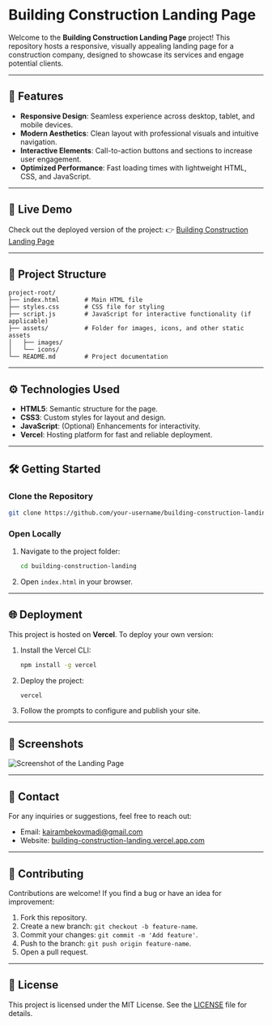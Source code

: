 # Building Construction Landing Page

Welcome to the **Building Construction Landing Page** project! This repository hosts a responsive, visually appealing landing page for a construction company, designed to showcase its services and engage potential clients.

---

## 🌟 **Features**

- **Responsive Design**: Seamless experience across desktop, tablet, and mobile devices.
- **Modern Aesthetics**: Clean layout with professional visuals and intuitive navigation.
- **Interactive Elements**: Call-to-action buttons and sections to increase user engagement.
- **Optimized Performance**: Fast loading times with lightweight HTML, CSS, and JavaScript.

---

## 🚀 **Live Demo**

Check out the deployed version of the project: 
👉 [Building Construction Landing Page](https://building-construction-landing.vercel.app)

---

## 📂 **Project Structure**

```
project-root/
├── index.html       # Main HTML file
├── styles.css       # CSS file for styling
├── script.js        # JavaScript for interactive functionality (if applicable)
├── assets/          # Folder for images, icons, and other static assets
│   ├── images/
│   └── icons/
└── README.md        # Project documentation
```

---

## ⚙️ **Technologies Used**

- **HTML5**: Semantic structure for the page.
- **CSS3**: Custom styles for layout and design.
- **JavaScript**: (Optional) Enhancements for interactivity.
- **Vercel**: Hosting platform for fast and reliable deployment.

---

## 🛠️ **Getting Started**

### Clone the Repository
```bash
git clone https://github.com/your-username/building-construction-landing.git
```

### Open Locally
1. Navigate to the project folder:
   ```bash
   cd building-construction-landing
   ```
2. Open `index.html` in your browser.

---

## 🌐 **Deployment**

This project is hosted on **Vercel**. To deploy your own version:
1. Install the Vercel CLI:
   ```bash
   npm install -g vercel
   ```
2. Deploy the project:
   ```bash
   vercel
   ```
3. Follow the prompts to configure and publish your site.

---

## 📸 **Screenshots**

![Screenshot of the Landing Page](![image](https://github.com/user-attachments/assets/11d589f1-f4c7-4c8f-8689-cd4284a244a4)
)

---

## 📧 **Contact**

For any inquiries or suggestions, feel free to reach out:
- Email: [kairambekovmadi@gmail.com](mailto:kairambekovmadi@gmail.com)
- Website: [building-construction-landing.vercel.app.com](https://building-construction-landing.vercel.app)

---

## 🤝 **Contributing**

Contributions are welcome! If you find a bug or have an idea for improvement:
1. Fork this repository.
2. Create a new branch: `git checkout -b feature-name`.
3. Commit your changes: `git commit -m 'Add feature'`.
4. Push to the branch: `git push origin feature-name`.
5. Open a pull request.

---

## 📜 **License**

This project is licensed under the MIT License. See the [LICENSE](LICENSE) file for details.
